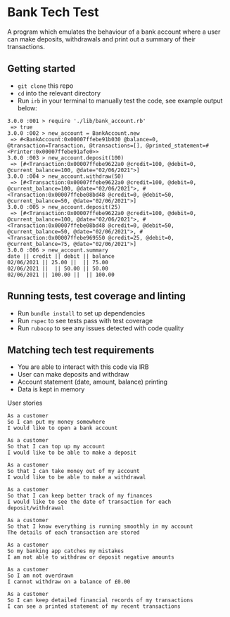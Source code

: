 # Bank Tech Test
A program which emulates the behaviour of a bank account where a user can make deposits, withdrawals and print out a summary of their transactions. 

## Getting started
- `git clone` this repo
- `cd` into the relevant directory 
- Run `irb` in your terminal to manually test the code, see example output below:
```
3.0.0 :001 > require './lib/bank_account.rb'
 => true 
3.0.0 :002 > new_account = BankAccount.new
 => #<BankAccount:0x00007ffebe91b030 @balance=0, @transaction=Transaction, @transactions=[], @printed_statement=#<Printer:0x00007ffebe91afe0>> 
3.0.0 :003 > new_account.deposit(100)
 => [#<Transaction:0x00007ffebe9622a0 @credit=100, @debit=0, @current_balance=100, @date="02/06/2021">] 
3.0.0 :004 > new_account.withdraw(50)
 => [#<Transaction:0x00007ffebe9622a0 @credit=100, @debit=0, @current_balance=100, @date="02/06/2021">, #<Transaction:0x00007ffebe08bd48 @credit=0, @debit=50, @current_balance=50, @date="02/06/2021">] 
3.0.0 :005 > new_account.deposit(25)
 => [#<Transaction:0x00007ffebe9622a0 @credit=100, @debit=0, @current_balance=100, @date="02/06/2021">, #<Transaction:0x00007ffebe08bd48 @credit=0, @debit=50, @current_balance=50, @date="02/06/2021">, #<Transaction:0x00007ffebe969550 @credit=25, @debit=0, @current_balance=75, @date="02/06/2021">] 
3.0.0 :006 > new_account.summary
date || credit || debit || balance
02/06/2021 || 25.00 ||  || 75.00
02/06/2021 ||  || 50.00 || 50.00
02/06/2021 || 100.00 ||  || 100.00
```
## Running tests, test coverage and linting
- Run `bundle install` to set up dependencies 
- Run `rspec` to see tests pass with test coverage 
- Run `rubocop` to see any issues detected with code quality

## Matching tech test requirements
- You are able to interact with this code via IRB 
- User can make deposits and withdraw
- Account statement (date, amount, balance) printing
- Data is kept in memory 

User stories

```
As a customer
So I can put my money somewhere
I would like to open a bank account
```

```
As a customer
So that I can top up my account
I would like to be able to make a deposit
```

```
As a customer
So that I can take money out of my account
I would like to be able to make a withdrawal
```

```
As a customer 
So that I can keep better track of my finances
I would like to see the date of transaction for each deposit/withdrawal
```

``` 
As a customer
So that I know everything is running smoothly in my account
The details of each transaction are stored
```

```
As a customer
So my banking app catches my mistakes
I am not able to withdraw or deposit negative amounts
```

```
As a customer
So I am not overdrawn
I cannot withdraw on a balance of £0.00
```

``` 
As a customer 
So I can keep detailed financial records of my transactions
I can see a printed statement of my recent transactions
```
